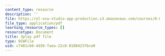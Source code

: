 ```yaml
---
content_type: resource
description: ''
file: https://ol-ocw-studio-app-production.s3.amazonaws.com/courses/8-01sc-classical-mechanics-fall-2016/c7481cb04d36faea22c801884237bce0_CfBeCHrQj_U.pdf
file_type: application/pdf
learning_resource_types: []
resourcetype: Document
title: 3play pdf file
type: OCWFile
uid: c7481cb0-4d36-faea-22c8-01884237bce0
---
```

